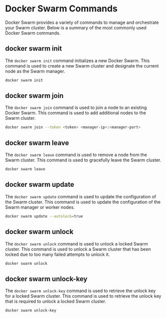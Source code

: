 # Docker Swarm Commands

Docker Swarm provides a variety of commands to manage and orchestrate your Swarm cluster. Below is a summary of the most commonly used Docker Swarm commands.

## docker swarm init
The `docker swarm init` command initializes a new Docker Swarm. This command is used to create a new Swarm cluster and designate the current node as the Swarm manager.

```bash
docker swarm init
```

## docker swarm join
The `docker swarm join` command is used to join a node to an existing Docker Swarm. This command is used to add additional nodes to the Swarm cluster.

```bash
docker swarm join --token <token> <manager-ip>:<manager-port>
```

## docker swarm leave
The `docker swarm leave` command is used to remove a node from the Swarm cluster. This command is used to gracefully leave the Swarm cluster.

```bash
docker swarm leave
```

## docker swarm update
The `docker swarm update` command is used to update the configuration of the Swarm cluster. This command is used to update the configuration of the Swarm manager or worker nodes.

```bash
docker swarm update --autolock=true
```

## docker swarm unlock
The `docker swarm unlock` command is used to unlock a locked Swarm cluster. This command is used to unlock a Swarm cluster that has been locked due to too many failed attempts to unlock it.

```bash
docker swarm unlock
```

## docker swarm unlock-key
The `docker swarm unlock-key` command is used to retrieve the unlock key for a locked Swarm cluster. This command is used to retrieve the unlock key that is required to unlock a locked Swarm cluster.

```bash
docker swarm unlock-key
```
